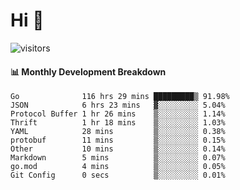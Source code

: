 # Hi 👋
 
![visitors](https://visitor-badge.glitch.me/badge?page_id=sorcererxw.sorcererx)

#### 📊 Monthly Development Breakdown

<!--START_SECTION:waka-->
```text
Go              116 hrs 29 mins █████████▒ 91.98%
JSON            6 hrs 23 mins   ▓░░░░░░░░░ 5.04%
Protocol Buffer 1 hr 26 mins    ▒░░░░░░░░░ 1.14%
Thrift          1 hr 18 mins    ▒░░░░░░░░░ 1.03%
YAML            28 mins         ▒░░░░░░░░░ 0.38%
protobuf        11 mins         ▒░░░░░░░░░ 0.15%
Other           10 mins         ▒░░░░░░░░░ 0.14%
Markdown        5 mins          ▒░░░░░░░░░ 0.07%
go.mod          4 mins          ▒░░░░░░░░░ 0.05%
Git Config      0 secs          ▒░░░░░░░░░ 0.01%
```
<!--END_SECTION:waka-->
